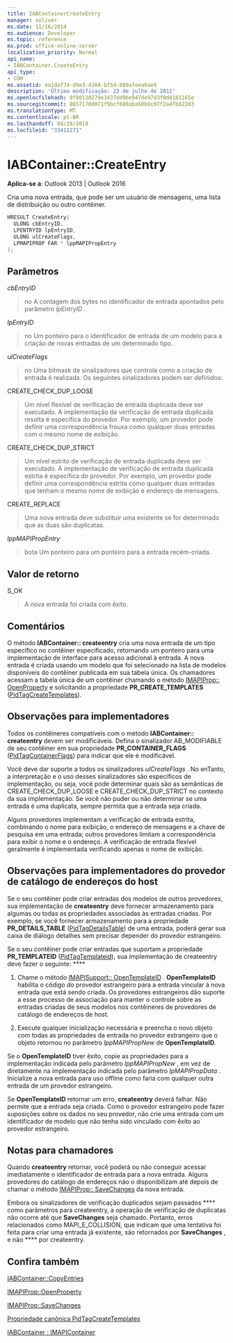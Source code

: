 ```yaml
---
title: IABContainerCreateEntry
manager: soliver
ms.date: 11/16/2014
ms.audience: Developer
ms.topic: reference
ms.prod: office-online-server
localization_priority: Normal
api_name:
- IABContainer.CreateEntry
api_type:
- COM
ms.assetid: ea1daf74-d9e3-4304-bf5d-889afeea6ae9
description: 'Última modificação: 23 de julho de 2011'
ms.openlocfilehash: 9f80130279e3437dd9be947de97d3f0d4181165e
ms.sourcegitcommit: 8657170d071f9bcf680aba50b9c07f2a4fb82283
ms.translationtype: MT
ms.contentlocale: pt-BR
ms.lasthandoff: 04/28/2019
ms.locfileid: "33411271"
---
```

# <a name="iabcontainercreateentry"></a>IABContainer::CreateEntry

  
  
**Aplica-se a**: Outlook 2013 | Outlook 2016 
  
Cria uma nova entrada, que pode ser um usuário de mensagens, uma lista de distribuição ou outro contêiner.
  
```cpp
HRESULT CreateEntry(
  ULONG cbEntryID,
  LPENTRYID lpEntryID,
  ULONG ulCreateFlags,
  LPMAPIPROP FAR * lppMAPIPropEntry
);
```

## <a name="parameters"></a>Parâmetros

 _cbEntryID_
  
> no A contagem dos bytes no identificador de entrada apontados pelo parâmetro _lpEntryID_ . 
    
 _lpEntryID_
  
> no Um ponteiro para o identificador de entrada de um modelo para a criação de novas entradas de um determinado tipo. 
    
 _ulCreateFlags_
  
> no Uma bitmask de sinalizadores que controla como a criação de entrada é realizada. Os seguintes sinalizadores podem ser definidos:
    
CREATE_CHECK_DUP_LOOSE 
  
> Um nível flexível de verificação de entrada duplicada deve ser executado. A implementação da verificação de entrada duplicada resolta é específica do provedor. Por exemplo, um provedor pode definir uma correspondência frouxa como qualquer duas entradas com o mesmo nome de exibição.
    
CREATE_CHECK_DUP_STRICT 
  
> Um nível estrito de verificação de entrada duplicada deve ser executado. A implementação de verificação de entrada duplicada estrita é específica do provedor. Por exemplo, um provedor pode definir uma correspondência estrita como qualquer duas entradas que tenham o mesmo nome de exibição e endereço de mensagens.
    
CREATE_REPLACE 
  
> Uma nova entrada deve substituir uma existente se for determinado que as duas são duplicatas.
    
 _lppMAPIPropEntry_
  
> bota Um ponteiro para um ponteiro para a entrada recém-criada.
    
## <a name="return-value"></a>Valor de retorno

S_OK 
  
> A nova entrada foi criada com êxito.
    
## <a name="remarks"></a>Comentários

O método **IABContainer:: createentry** cria uma nova entrada de um tipo específico no contêiner especificado, retornando um ponteiro para uma implementação de interface para acesso adicional à entrada. A nova entrada é criada usando um modelo que foi selecionado na lista de modelos disponíveis do contêiner publicada em sua tabela única. Os chamadores acessam a tabela única de um contêiner chamando o método [IMAPIProp:: OpenProperty](imapiprop-openproperty.md) e solicitando a propriedade **PR_CREATE_TEMPLATES** ([PidTagCreateTemplates](pidtagcreatetemplates-canonical-property.md)). 
  
## <a name="notes-to-implementers"></a>Observações para implementadores

Todos os contêineres compatíveis com o método **IABContainer:: createentry** devem ser modificáveis. Defina o sinalizador AB_MODIFIABLE de seu contêiner em sua propriedade **PR_CONTAINER_FLAGS** ([PidTagContainerFlags](pidtagcontainerflags-canonical-property.md)) para indicar que ele é modificável. 
  
Você deve dar suporte a todos os sinalizadores _ulCreateFlags_ . No enTanto, a interpretação e o uso desses sinalizadores são específicos de implementação, ou seja, você pode determinar quais são as semânticas de CREATE_CHECK_DUP_LOOSE e CREATE_CHECK_DUP_STRICT no contexto da sua implementação. Se você não puder ou não determinar se uma entrada é uma duplicata, sempre permita que a entrada seja criada. 
  
Alguns provedores implementam a verificação de entrada estrita, combinando o nome para exibição, o endereço de mensagens e a chave de pesquisa em uma entrada; outros provedores limitam a correspondência para exibir o nome e o endereço. A verificação de entrada flexível geralmente é implementada verificando apenas o nome de exibição. 
  
## <a name="notes-to-host-address-book-provider-implementers"></a>Observações para implementadores do provedor de catálogo de endereços do host

Se o seu contêiner pode criar entradas dos modelos de outros provedores, sua implementação de **createentry** deve fornecer armazenamento para algumas ou todas as propriedades associadas às entradas criadas. Por exemplo, se você fornecer armazenamento para a propriedade **PR_DETAILS_TABLE** ([PidTagDetailsTable](pidtagdetailstable-canonical-property.md)) de uma entrada, poderá gerar sua caixa de diálogo detalhes sem precisar depender do provedor estrangeiro. 
  
Se o seu contêiner pode criar entradas que suportam a propriedade **PR_TEMPLATEID** ([PidTagTemplateid](pidtagtemplateid-canonical-property.md)), sua implementação de createentry deve fazer o seguinte: **** 
  
1. Chame o método [IMAPISupport:: OpenTemplateID](imapisupport-opentemplateid.md) . **OpenTemplateID** habilita o código do provedor estrangeiro para a entrada vincular à nova entrada que está sendo criada. Os provedores estrangeiros dão suporte a esse processo de associação para manter o controle sobre as entradas criadas de seus modelos nos contêineres de provedores de catálogo de endereços de host. 
    
2. Execute qualquer inicialização necessária e preencha o novo objeto com todas as propriedades da entrada no provedor estrangeiro que o objeto retornou no parâmetro _lppMAPIPropNew_ de **OpenTemplateID**.
    
Se o **OpenTemplateID** tiver êxito, copie as propriedades para a implementação indicada pelo parâmetro _lppMAPIPropNew_ , em vez de diretamente na implementação indicada pelo parâmetro _lpMAPIPropData_ . Inicialize a nova entrada para uso offline como faria com qualquer outra entrada de um provedor estrangeiro. 
  
Se **OpenTemplateID** retornar um erro, **createentry** deverá falhar. Não permite que a entrada seja criada. Como o provedor estrangeiro pode fazer suposições sobre os dados no seu provedor, não crie uma entrada com um identificador de modelo que não tenha sido vinculado com êxito ao provedor estrangeiro. 
  
## <a name="notes-to-callers"></a>Notas para chamadores

Quando **createentry** retornar, você poderá ou não conseguir acessar imediatamente o identificador de entrada para a nova entrada. Alguns provedores do catálogo de endereços não o disponibilizam até depois de chamar o método [IMAPIProp:: SaveChanges](imapiprop-savechanges.md) da nova entrada. 
  
Embora os sinalizadores de verificação duplicados sejam passados **** como parâmetros para createentry, a operação de verificação de duplicatas não ocorre até que **SaveChanges** seja chamado. Portanto, erros relacionados como MAPI_E_COLLISION, que indicam que uma tentativa foi feita para criar uma entrada já existente, são retornados por **SaveChanges** , e não **** por createentry.
  
## <a name="see-also"></a>Confira também



[IABContainer::CopyEntries](iabcontainer-copyentries.md)
  
[IMAPIProp::OpenProperty](imapiprop-openproperty.md)
  
[IMAPIProp::SaveChanges](imapiprop-savechanges.md)
  
[Propriedade canônica PidTagCreateTemplates](pidtagcreatetemplates-canonical-property.md)
  
[IABContainer : IMAPIContainer](iabcontainerimapicontainer.md)

